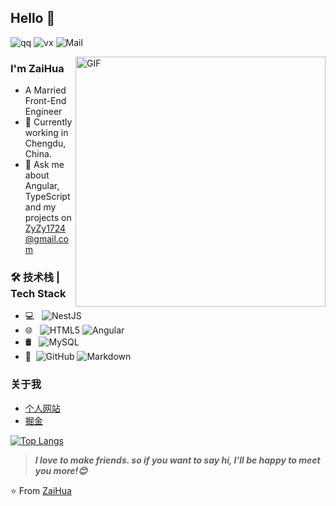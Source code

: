 ## Hello 👋

![qq](https://img.shields.io/badge/QQ-446840401-red.svg "博客搭建交流群")
![vx](https://img.shields.io/badge/vx-zaihua_huahua-green.svg "webkettle交流群")
![Mail](https://img.shields.io/badge/-ZyZy1724@gmail.com-c14438?style=flat&logo=Gmail&logoColor=white&link=mailto:ZyZy1724@gmail.com)

<img align="right" width='400' alt="GIF" src="https://api.flowersink.com/img/猫娘全身.jpg" />

### I'm ZaiHua

- A Married Front-End Engineer
- 🌱 Currently working in Chengdu, China.
- 💬 Ask me about Angular, TypeScript and my projects on [ZyZy1724@gmail.com](mailto:ZyZy1724@gmail.com)

### 🛠 技术栈 | Tech Stack

- 💻 &#160; ![NestJS](https://img.shields.io/badge/-NestJS-333333?style=flat&logo=NestJS&logoColor=red)
- 🌐 &#160; ![HTML5](https://img.shields.io/badge/-HTML5-333333?style=flat&logo=HTML5)
  ![Angular](https://img.shields.io/badge/-Angular-333333?style=flat&logo=Angular&logoColor=F5094C)
- 🛢 &#160; ![MySQL](https://img.shields.io/badge/-MySQL-333333?style=flat&logo=mysql)
- 🔧 &#160;![GitHub](https://img.shields.io/badge/-GitHub-333333?style=flat&logo=github)
  ![Markdown](https://img.shields.io/badge/-Markdown-333333?style=flat&logo=markdown)

### 关于我

- [个人网站](https://flowersink.com/)
- [掘金](https://juejin.cn/user/4002664676073741)


[![Top Langs](https://github-readme-stats.vercel.app/api/top-langs/?username=ZaiHuaOvO&layout=compact&count_private=true)](https://github.com/anuraghazra/github-readme-stats)

> ***I love to make friends. so if you want to say hi, I'll be happy to meet you more!😊***

⭐️ From [ZaiHua](https://github.com/ZaiHuaOvO)

